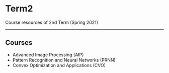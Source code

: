 # Term2
Course resources of 2nd Term (Spring 2021)
***
## Courses

* Advanced Image Processing (AIP)
* Pattern Recognition and Neural Networks (PRNN)
* Convex Optimization and Applications (CVO)
